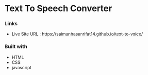 # Text To Speech Converter

### Links
* Live Site URL :  https://saimunhasanrifat14.github.io/text-to-voice/


### Built with

* HTML
* CSS
* javascript
